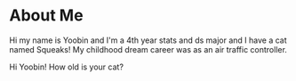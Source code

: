 # About Me

Hi my name is Yoobin and I'm a 4th year stats and ds major and I have a cat named Squeaks!
My childhood dream career was as an air traffic controller.

Hi Yoobin! How old is your cat?